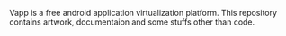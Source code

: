 Vapp is a free android application virtualization platform. This repository contains artwork, documentaion and some stuffs other than code.